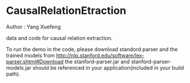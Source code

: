 CausalRelationEtraction
=======================
Author : Yang Xuefeng 

data and code for causal relation extraction.

To run the demo in the code, please download standord parser and the trained models from
http://nlp.stanford.edu/software/lex-parser.shtml#Download
the stanford-parser.jar and stanford-parser-models.jar should be referenced in your application(included in your build path). 
